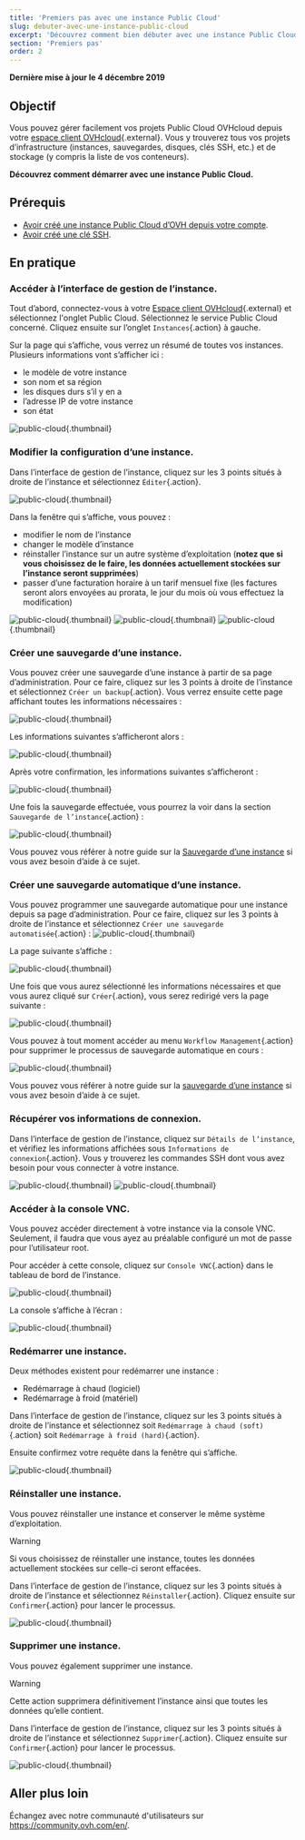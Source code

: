```yaml
---
title: 'Premiers pas avec une instance Public Cloud'
slug: debuter-avec-une-instance-public-cloud
excerpt: 'Découvrez comment bien débuter avec une instance Public Cloud'
section: 'Premiers pas'
order: 2
---
```


**Dernière mise à jour le 4 décembre 2019**

## Objectif

Vous pouvez gérer facilement vos projets Public Cloud OVHcloud depuis votre [espace client OVHcloud](https://www.ovh.com/auth/?action=gotomanager){.external}. Vous y trouverez tous vos projets d’infrastructure (instances, sauvegardes, disques, clés SSH, etc.) et de stockage (y compris la liste de vos conteneurs).

**Découvrez comment démarrer avec une instance Public Cloud.**

## Prérequis

- [Avoir créé une instance Public Cloud d’OVH depuis votre compte](../creer-instance-espace-client/).
- [Avoir créé une clé SSH](../creation-des-cles-ssh/).

## En pratique

### Accéder à l’interface de gestion de l’instance.

Tout d’abord, connectez-vous à votre [Espace client OVHcloud](https://www.ovh.com/auth/?action=gotomanager){.external} et sélectionnez l'onglet Public Cloud. Sélectionnez le service Public Cloud concerné. Cliquez ensuite sur l’onglet `Instances`{.action} à gauche.

Sur la page qui s’affiche, vous verrez un résumé de toutes vos instances. Plusieurs informations vont s’afficher ici :

- le modèle de votre instance
- son nom et sa région
- les disques durs s’il y en a
- l’adresse IP de votre instance
- son état

![public-cloud](images/compute.png){.thumbnail}

### Modifier la configuration d’une instance.

Dans l’interface de gestion de l’instance, cliquez sur les 3 points situés à droite de l’instance et sélectionnez `Éditer`{.action}.

![public-cloud](images/edit.png){.thumbnail}

Dans la fenêtre qui s’affiche, vous pouvez :

- modifier le nom de l’instance
- changer le modèle d’instance 
- réinstaller l’instance sur un autre système d’exploitation (**notez que si vous choisissez de le faire, les données actuellement stockées sur l’instance seront supprimées**)
- passer d’une facturation horaire à un tarif mensuel fixe (les factures seront alors envoyées au prorata, le jour du mois où vous effectuez la modification)

![public-cloud](images/edit1.png){.thumbnail}
![public-cloud](images/edit2.png){.thumbnail}
![public-cloud](images/edit3.png){.thumbnail}

### Créer une sauvegarde d’une instance.

Vous pouvez créer une sauvegarde d’une instance à partir de sa page d’administration.  Pour ce faire, cliquez sur les 3 points à droite de l’instance et sélectionnez `Créer un backup`{.action}. Vous verrez ensuite cette page affichant toutes les informations nécessaires : 

![public-cloud](images/backup.png){.thumbnail}

Les informations suivantes s’afficheront alors :

![public-cloud](images/backup1.png){.thumbnail}

Après votre confirmation, les informations suivantes s’afficheront : 

![public-cloud](images/backup2.png){.thumbnail}

Une fois la sauvegarde effectuée, vous pourrez la voir dans la section `Sauvegarde de l’instance`{.action} : 

![public-cloud](images/backup3.png){.thumbnail}

Vous pouvez vous référer à notre guide sur la [Sauvegarde d’une instance](../back-up-instance/) si vous avez besoin d’aide à ce sujet. 

### Créer une sauvegarde automatique d’une instance.

Vous pouvez programmer une sauvegarde automatique pour une instance depuis sa page d’administration. Pour ce faire, cliquez sur les 3 points à droite de l’instance et sélectionnez `Créer une sauvegarde automatisée`{.action} : ![public-cloud](images/backupauto.png){.thumbnail}

La page suivante s’affiche : 

![public-cloud](images/backupauto1.png){.thumbnail}

Une fois que vous aurez sélectionné les informations nécessaires et que vous aurez cliqué sur `Créer`{.action}, vous serez redirigé vers la page suivante : 

![public-cloud](images/backupauto2.png){.thumbnail}

Vous pouvez à tout moment accéder au menu `Workflow Management`{.action} pour supprimer le processus de sauvegarde automatique en cours : 

![public-cloud](images/backupautodelete.png){.thumbnail}

Vous pouvez vous référer à notre guide sur la [sauvegarde d’une instance](../back-up-instance/) si vous avez besoin d’aide à ce sujet. 

### Récupérer vos informations de connexion.

Dans l’interface de gestion de l’instance, cliquez sur `Détails de l’instance`, et vérifiez les informations affichées sous `Informations de connexion`{.action}. Vous y trouverez les commandes SSH dont vous avez besoin pour vous connecter à votre instance.

![public-cloud](images/instancedetails1.png){.thumbnail}
![public-cloud](images/instancedetails.png){.thumbnail}

### Accéder à la console VNC.

Vous pouvez accéder directement à votre instance via la console VNC. Seulement, il faudra que vous ayez au préalable configuré un mot de passe pour l’utilisateur root.

Pour accéder à cette console, cliquez sur `Console VNC`{.action} dans le tableau de bord de l’instance.

![public-cloud](images/vnc.png){.thumbnail}

La console s’affiche à l’écran :

![public-cloud](images/vnc1.png){.thumbnail}

### Redémarrer une instance.

Deux méthodes existent pour redémarrer une instance :

- Redémarrage à chaud (logiciel)
- Redémarrage à froid (matériel)

Dans l’interface de gestion de l’instance, cliquez sur les 3 points situés à droite de l’instance et sélectionnez soit `Redémarrage à chaud (soft)`{.action} soit `Redémarrage à froid (hard)`{.action}.

Ensuite confirmez votre requête dans la fenêtre qui s’affiche.

![public-cloud](images/reboot.png){.thumbnail}

### Réinstaller une instance.

Vous pouvez réinstaller une instance et conserver le même système d’exploitation. 

> [!warning]
>
Si vous choisissez de réinstaller une instance, toutes les données actuellement stockées sur celle-ci seront effacées.
>


Dans l’interface de gestion de l’instance, cliquez sur les 3 points situés à droite de l’instance et sélectionnez `Réinstaller`{.action}. Cliquez ensuite sur `Confirmer`{.action} pour lancer le processus.

![public-cloud](images/reinstall.png){.thumbnail}

### Supprimer une instance.

Vous pouvez également supprimer une instance. 

> [!warning]
>
Cette action supprimera définitivement l’instance ainsi que toutes les données qu’elle contient.
>


Dans l’interface de gestion de l’instance, cliquez sur les 3 points situés à droite de l’instance et sélectionnez `Supprimer`{.action}. Cliquez ensuite sur `Confirmer`{.action} pour lancer le processus.

![public-cloud](images/delete.png){.thumbnail}

## Aller plus loin

Échangez avec notre communauté d'utilisateurs sur <https://community.ovh.com/en/>.
